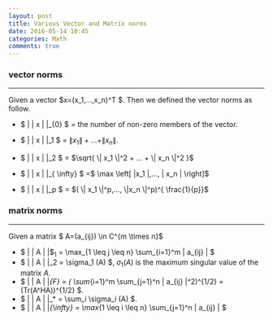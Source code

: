 ```yaml
---
layout: post
title: Various Vector and Matrix norms
date: 2016-05-14 10:45
categories: Math
comments: true
---
```


### vector norms ###
-------
Given a vector $x=(x_1,...,x_n)^T $. Then we defined the vector norms as follow.

-  $ \| \| x \| \|_{0} $  = the number of non-zero members of the vector.

-  $ \| \| x \| \|_1 $ = $\| x_1 \| + ... + \| x_n \|$.

-  $ \| \| x \| \|_2 $ = $\sqrt{ \| x_1 \|^2 + ... + \| x_n \|^2 }$
-  $ \| \| x \| \|_{ \infty} $ =$ \max \left[ \|x_1 \|,..., \| x_n \| \right]$
-  $ \| \| x \| \|_p $  = $( \| x_1 \|^p,..., \|x_n \|^p)^{ \frac{1}{p}}$

### matrix norms ###
-------
Given a matrix $ A=(a_{ij}) \in C^{m \times n}$

- $ \| \| A \| \|$$_{1}$  =  \max_{1 \leq j \leq n} \sum_{i=1}^m \| a_{ij} \| $
- $  \| \| A \| \|_2  =  \sigma_1 (A) $, $\sigma_1(A)$ is the maximum singular value of the matrix $A$.
- $  \| \| A \| \|_{F} = ( \sum_{i=1}^m \sum_{j=1}^n \| a_{ij} \|^2)^{1/2} = (Tr(A^HA))^{1/2} $.
- $  \| \| A \| \|_*  =  \sum_i \sigma_i (A) $.
- $  \| \| A \| \|_{\infty}  =  \max_{1 \leq i \leq n} \sum_{j=1}^n \| a_{ij} \| $
